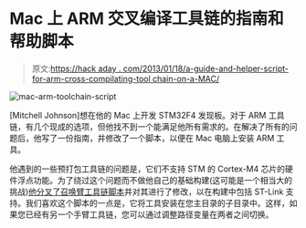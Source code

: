 # Mac 上 ARM 交叉编译工具链的指南和帮助脚本

> 原文:[https://hack aday . com/2013/01/18/a-guide-and-helper-script-for-arm-cross-compilating-tool chain-on-a-MAC/](https://hackaday.com/2013/01/18/a-guide-and-helper-script-for-arm-cross-compiling-toolchain-on-a-mac/)

![mac-arm-toolchain-script](../Images/e12a08bb58a028579074de8ed3ec90ac.png)

[Mitchell Johnson]想在他的 Mac 上开发 STM32F4 发现板。对于 ARM 工具链，有几个现成的选项，但他找不到一个能满足他所有需求的。在解决了所有的问题后，他写了一份指南，并修改了一个脚本，以便在 Mac 电脑上安装 ARM 工具。

他遇到的一些预打包工具链的问题是，它们不支持 STM 的 Cortex-M4 芯片的硬件浮点功能。为了绕过这个问题而不做他自己的基础构建(这可能是一个相当大的挑战)[他分叉了召唤臂工具链脚本](https://github.com/ehntoo/summon-arm-toolchain)并对其进行了修改，以在构建中包括 ST-Link 支持。我们喜欢这个脚本的一点是，它将工具安装在您主目录的子目录中。这样，如果您已经有另一个手臂工具链，您可以通过调整路径变量在两者之间切换。